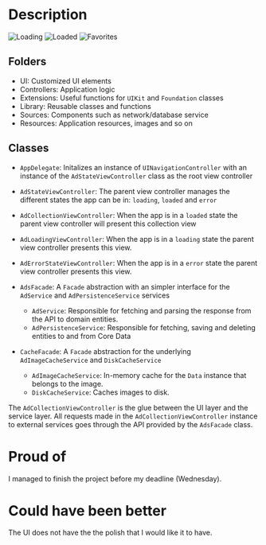 # Description

![Loading](https://github.com/robinsalehjan/showmeads/blob/fix/update-images/Images/1.png) ![Loaded](https://github.com/robinsalehjan/showmeads/blob/fix/update-images/Images/2.png) ![Favorites](https://github.com/robinsalehjan/showmeads/blob/fix/update-images/Images/3.png)

## Folders
- UI: Customized UI elements
- Controllers: Application logic
- Extensions: Useful functions for `UIKit` and `Foundation` classes
- Library: Reusable classes and functions
- Sources: Components such as network/database service
- Resources: Application resources, images and so on

## Classes
- `AppDelegate`: Initalizes an instance of `UINavigationController` with an instance of the `AdStateViewController` class as the root view controller

- `AdStateViewController`: The parent view controller manages the different states the app  can be in: `loading`, `loaded` and `error`
- `AdCollectionViewController`: When the app is in a `loaded` state the parent view controller will present this collection view
- `AdLoadingViewController`: When the app is in a `loading` state the parent view controller presents this view.
- `AdErrorStateViewController`: When the app is in a `error` state the parent view controller presents this view.
- `AdsFacade`: A `Facade` abstraction with an simpler interface for the `AdService` and `AdPersistenceService` services
  - `AdService`: Responsible for fetching and parsing the response from the API to domain entities.
  - `AdPersistenceService`: Responsible for fetching, saving and deleting entities to and from Core Data
- `CacheFacade`: A `Facade` abstraction for the underlying `AdImageCacheService` and `DiskCacheService`
  - `AdImageCacheService`: In-memory cache for the `Data` instance that belongs to the image.
  - `DiskCacheService`: Caches images to disk.
  
The `AdCollectionViewController` is the glue between the UI layer and the service layer. All requests made in the `AdCollectionViewController` instance to external services goes through the API provided by the `AdsFacade` class.

# Proud of
I managed to finish the project before my deadline (Wednesday).

# Could have been better
The UI does not have the the polish that I would like it to have. 
